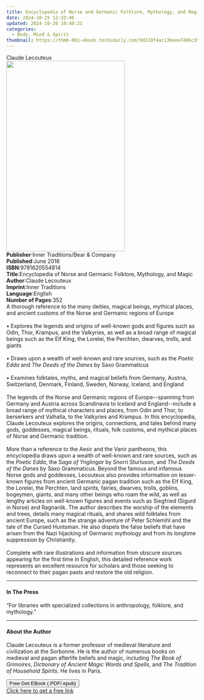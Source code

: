 ```yaml
---
title: Encyclopedia of Norse and Germanic Folklore, Mythology, and Magic | Free Book
date: 2024-10-25 12:33:46
updated: 2024-10-26 10:40:21
categories:
  - Body, Mind & Spirit
thumbnail: https://thmb-001-ebook.techidaily.com/9d310f4ac13beee740bc3913355d07f877b9f5a24dce9fda68df3d56f1612eba.jpg
---
```

<main id="book-container">
  <div class="flex flex-col">
    <div class="book-brief flex-1 py-6 px-4 sm:p-6 md:py-10 md:px-8">
      <!-- brief-->
      <div class="book-brief-main">Claude Lecouteux</div>
    </div>
    <div
      class="book-meta-info flex-1 grid gap-4 col-start-1 col-end-3 row-start-1 sm:mb-6 sm:grid-cols-4 lg:gap-6 lg:col-start-2 lg:row-end-6 lg:row-span-6 lg:mb-0"
    >
      <div
        class="book-meta-info-left place-content-center mt-4 p-4 text-sm leading-6 col-start-2 col-span-2 dark:text-slate-400"
      >
        <img
          class="w-full h-500 object-cover rounded-lg sm:h-255 sm:col-span-2 lg:col-span-full"
          src="https://img-001-ebook.techidaily.com/4c97dbe985c70d51c42a564b75081641607ccc65f6cff6923bed83073024f4aa.jpg"
          alt=""
          width="312"
          height="500"
        />
      </div>
      <div
        class="book-meta-info-right mt-2 col-start-1 row-start-2 col-span-3 self-center"
      >
        <!-- meta data  -->
        <div class="flex flex-col px-4 md:px-8">
          <div class="flex-1">
            <strong>Publisher</strong>:<span class="px-2"
              >Inner Traditions/Bear &amp; Company</span
            >
          </div>
          <div class="flex-1">
            <strong>Published</strong>:<span class="px-2">June 2016</span>
          </div>
          <div class="flex-1">
            <strong>ISBN</strong>:<span class="px-2">9781620554814</span>
          </div>
          <div class="flex-1">
            <strong>Title</strong>:<span class="px-2"
              >Encyclopedia of Norse and Germanic Folklore, Mythology, and
              Magic</span
            >
          </div>
          <div class="flex-1">
            <strong>Author</strong>:<span class="px-2">Claude Lecouteux</span>
          </div>
          <div class="flex-1">
            <strong>Imprint</strong>:<span class="px-2">Inner Traditions</span>
          </div>
          <div class="flex-1">
            <strong>Language</strong>:<span class="px-2">English</span>
          </div>
          <div class="flex-1">
            <strong>Number of Pages</strong>:<span class="px-2">352</span>
          </div>
        </div>
      </div>
    </div>
    <div class="book-description flex-1 py-6 px-4 sm:p-6 md:py-10 md:px-8">
      <div class="book-description-main">
        <div accordion-content="" id="description">
          A thorough reference to the many deities, magical beings, mythical
          places, and ancient customs of the Norse and Germanic regions of
          Europe <br />
          <br />• Explores the legends and origins of well-known gods and
          figures such as Odin, Thor, Krampus, and the Valkyries, as well as a
          broad range of magical beings such as the Elf King, the Lorelei, the
          Perchten, dwarves, trolls, and giants <br />
          <br />• Draws upon a wealth of well-known and rare sources, such as
          the <i>Poetic Edda </i>and <i>The Deeds of the Danes</i> by Saxo
          Grammaticus <br />
          <br />• Examines folktales, myths, and magical beliefs from Germany,
          Austria, Switzerland, Denmark, Finland, Sweden, Norway, Iceland, and
          England <br />
          <br />The legends of the Norse and Germanic regions of
          Europe--spanning from Germany and Austria across Scandinavia to
          Iceland and England--include a broad range of mythical characters and
          places, from Odin and Thor, to berserkers and Valhalla, to the
          Valkyries and Krampus. In this encyclopedia, Claude Lecouteux explores
          the origins, connections, and tales behind many gods, goddesses,
          magical beings, rituals, folk customs, and mythical places of Norse
          and Germanic tradition. <br />
          <br />More than a reference to the Aesir and the Vanir pantheons, this
          encyclopedia draws upon a wealth of well-known and rare sources, such
          as the <i>Poetic Edda</i>, the S<i>aga of Ynglingar</i> by Snorri
          Sturluson, and <i>The Deeds of the Danes</i> by Saxo Grammaticus.
          Beyond the famous and infamous Norse gods and goddesses, Lecouteux
          also provides information on lesser-known figures from ancient
          Germanic pagan tradition such as the Elf King, the Lorelei, the
          Perchten, land spirits, fairies, dwarves, trolls, goblins, bogeymen,
          giants, and many other beings who roam the wild, as well as lengthy
          articles on well-known figures and events such as Siegfried (Sigurd in
          Norse) and Ragnarök. The author describes the worship of the elements
          and trees, details many magical rituals, and shares wild folktales
          from ancient Europe, such as the strange adventure of Peter Schlemihl
          and the tale of the Cursed Huntsman. He also dispels the false beliefs
          that have arisen from the Nazi hijacking of Germanic mythology and
          from its longtime suppression by Christianity. <br />
          <br />Complete with rare illustrations and information from obscure
          sources appearing for the first time in English, this detailed
          reference work represents an excellent resource for scholars and those
          seeking to reconnect to their pagan pasts and restore the old
          religion.
        </div>
        <div class="accordion-fader"></div>
      </div>
    </div>
    <div class="book-excerpts flex-1 py-6 px-4 sm:p-6 md:py-10 md:px-8">
      <!-- excerpts-->
      <div class="book-excerpts-main">
        <hr />
        <h4 class="placeholder placeholder-heading">
          <span>In The Press</span>
        </h4>
        <p>
          “For libraries with specialized collections in anthropology, folklore,
          and mythology.”
        </p>
      </div>
    </div>
    <div class="book-about-author flex-1 py-6 px-4 sm:p-6 md:py-10 md:px-8">
      <!-- about author-->
      <div class="book-main-author-main">
        <hr />
        <h4 class="placeholder placeholder-heading">
          <span>About the Author</span>
        </h4>
        <p>
          Claude Lecouteux is a former professor of medieval literature and
          civilization at the Sorbonne. He is the author of numerous books on
          medieval and pagan afterlife beliefs and magic, including
          <i>The Book of Grimoires</i>,
          <i>Dictionary of Ancient Magic Words and Spells</i>, and
          <i>The Tradition of Household Spirits</i>. He lives in Paris.
        </p>
      </div>
    </div>
    <div class="book-free-get flex-1 py-6 px-4 sm:p-6 md:py-10 md:px-8">
      <button
        id="btn-free-get"
        class="bg-blue-500 hover:bg-blue-700 text-white font-bold py-2 px-4 rounded"
      >
        Free Get EBook (.PDF/.epub)
      </button>
      <div id="countdown-display" class="px-2 text-lg mt-2"></div>
      <a
        id="free-link"
        class="hidden bg-blue-500 hover:bg-blue-700 text-white font-bold py-2 px-4 rounded"
        href="https://www.ebooks.com/en-us/book/95782268/encyclopedia-of-norse-and-germanic-folklore-mythology-and-magic/claude-lecouteux/"
        target="_blank"
        >Click here to get a free link</a
      >
    </div>
    <script>
      let countdownTime = 0;
      let countdownInterval = null;
      document
        .getElementById('btn-free-get')
        .addEventListener('click', startCountdown);
      function startCountdown() {
        countdownTime = new Date().getTime() + 60000 * 3;
        countdownInterval = setInterval(updateCountdown, 1000);
        document.getElementById('btn-free-get').disabled = true;
        document
          .getElementById('btn-free-get')
          .classList.add('bg-gray-500', 'cursor-not-allowed');
      }
      function updateCountdown() {
        let currentTime = new Date().getTime();
        let timeLeft = countdownTime - currentTime;
        let secondsLeft = Math.floor(timeLeft / 1000);
        document.getElementById('countdown-display').innerHTML =
          `Remaining time: ${secondsLeft} seconds.`;
        if (secondsLeft <= 0) {
          clearInterval(countdownInterval);
          document.getElementById('btn-free-get').classList.add('hidden');
          document.getElementById('free-link').classList.remove('hidden');
          document.getElementById('countdown-display').innerHTML = '';
        }
      }
    </script>
  </div>
</main>

